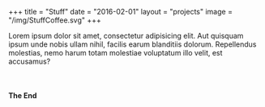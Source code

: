 +++
title = "Stuff"
date = "2016-02-01"
layout = "projects"
image = "/img/StuffCoffee.svg"
+++

Lorem ipsum dolor sit amet, consectetur adipisicing elit. Aut quisquam ipsum unde nobis ullam nihil, facilis earum blanditiis dolorum. Repellendus molestias, nemo harum totam molestiae voluptatum illo velit, est accusamus?

<div class="stuff-img-grid">
	<img src="/img/StuffBackpack.svg" alt="">
	<img src="/img/StuffBoots.svg" alt="">
	<img src="/img/StuffCarrotte.svg" alt="">
	<img src="/img/StuffCoffee.svg" alt="">
	<img src="/img/StuffCorn.svg" alt="">
	<img src="/img/StuffGameboy.svg" alt="">
	<img src="/img/StuffGoldfish.svg" alt="">
	<img src="/img/StuffiMac.svg" alt="">
	<img src="/img/StuffMario.svg" alt="">
	<img src="/img/StuffMelon.svg" alt="">
	<img src="/img/StuffMug.svg" alt="">
	<img src="/img/StuffPinapple.svg" alt="">
	<img src="/img/StuffRadic.svg" alt="">
	<img src="/img/StuffRain.svg" alt="">
	<img src="/img/StuffScooter.svg" alt="">
	<img src="/img/StuffSparcling.svg" alt="">
	<img src="/img/StuffTetris.svg" alt="">
	<img src="/img/StuffWasher.svg" alt="">
</div>





<h4>The End</h4>